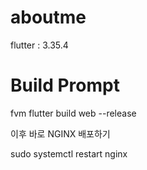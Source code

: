 # aboutme

flutter : 3.35.4

# Build Prompt

fvm flutter build web --release

이후 바로 NGINX 배포하기

sudo systemctl restart nginx
